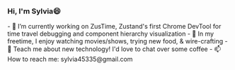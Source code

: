 

<h3>Hi, I'm Sylvia😄</h3>
- 🔭 I’m currently working on ZusTime, Zustand's first Chrome DevTool for time travel debugging and component hierarchy visualization
- 💚 In my freetime, I enjoy watching movies/shows, trying new food, & wire-crafting
- 🌱 Teach me about new technology! I'd love to chat over some coffee 
- 📫 How to reach me: sylvia45335@gmail.com

<!--
**sylvia45335/sylvia45335** is a ✨ _special_ ✨ repository because its `README.md` (this file) appears on your GitHub profile.

Here are some ideas to get you started:

- 🔭 I’m currently working on ...
- 🌱 I’m currently learning ...
- 👯 I’m looking to collaborate on ...
- 🤔 I’m looking for help with ...
- 💬 Ask me about ...
- 📫 How to reach me: ...
- 😄 Pronouns: ...
- ⚡ Fun fact: ...
-->
